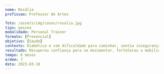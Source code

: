 ```yaml
---
nome: Rosália
profissao: Professor de Artes

foto: /assets/img/casos/rosalia.jpg
tipo: pessoa
modalidade: Personal Trainer
formato: [Presencial]
objetivo: [Saude]
contexto: Diabética e com dificuldade para caminhar, sentia insegurança para realizar atividades simples do cotidiano.
resultado: Recuperou confiança para se movimentar, fortaleceu a mobilidade e mantém a diabetes controlada com suporte contínuo.
tempo: 6 meses
ordem: 7
data: 2023-03-18
---
```

